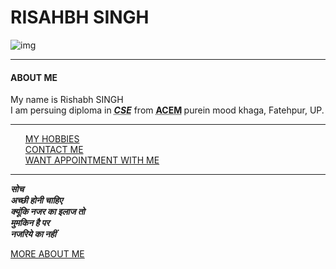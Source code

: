 <!DOCTYPE html>
<html lang="en" dir="ltr">
  <head>
    <meta charset="utf-8">
    <title>♡RISHABH'S PERSONAL WEBSITE</title>
<link rel="stylesheet" href="css/style.css">

  </head>
  <body>
<h1>RISAHBH SINGH</h1>
<img src="https://scontent.fknu1-1.fna.fbcdn.net/v/t1.0-1/c40.0.240.240a/p240x240/79510009_2457059914613132_8754915216531128320_o.jpg?_nc_cat=108&_nc_sid=dbb9e7&_nc_ohc=enT4YSmhs-IAX9EMb6N&_nc_ht=scontent.fknu1-1.fna&oh=7ce07fd315a8bc077799669d0d0b3f5b&oe=5F589B88" alt=img src="https://scontent.fknu1-1.fna.fbcdn.net/v/t1.0-1/c40.0.240.240a/p240x240/79510009_2457059914613132_8754915216531128320_o.jpg?_nc_cat=108&_nc_sid=dbb9e7&_nc_ohc=enT4YSmhs-IAX9EMb6N&_nc_ht=scontent.fknu1-1.fna&oh=7ce07fd315a8bc077799669d0d0b3f5b&oe=5F589B88"/>
<hr>
<h4>ABOUT ME</h4>
  <p>
    My name is Rishabh SINGH<br />
    I am persuing diploma in <strong><em><abbr title="COMPUTER SCIENCE ENGINEERING">CSE</abbr></em></strong> from <strong>
      <abbr title="Allahabad College Of Engineering And Management">ACEM</abbr> </strong> purein mood khaga, Fatehpur, UP.<br />
  </p>
<hr>
    <ul>
<a href="hobbies.html">MY HOBBIES</a><br />
<a href="contact.html">CONTACT ME</a><br>
<a href="appointment.html">WANT APPOINTMENT WITH ME</a>
</ul><b>
  <hr>
  <em> सोच<br>
    अच्छी होनी चाहिए<br />
    क्यूंकि नजर का इलाज तो<br />
    मुमकिन है पर<br />
    <strong>नजरिये का नहीं</strong><br />
  </em></b>
    </p>
    <a href="frames.html">MORE ABOUT ME</a>
  </body>
</html>
